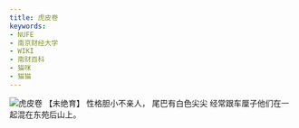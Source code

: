 ```yaml
---
title: 虎皮卷
keywords:
- NUFE
- 南京财经大学
- WIKI
- 南财百科
- 猫咪
- 猫猫
---
```

![虎皮卷](/mao/虎皮卷.jpg)
【未绝育】
性格胆小不亲人，
尾巴有白色尖尖
经常跟车厘子他们在一起混在东苑后山上。
